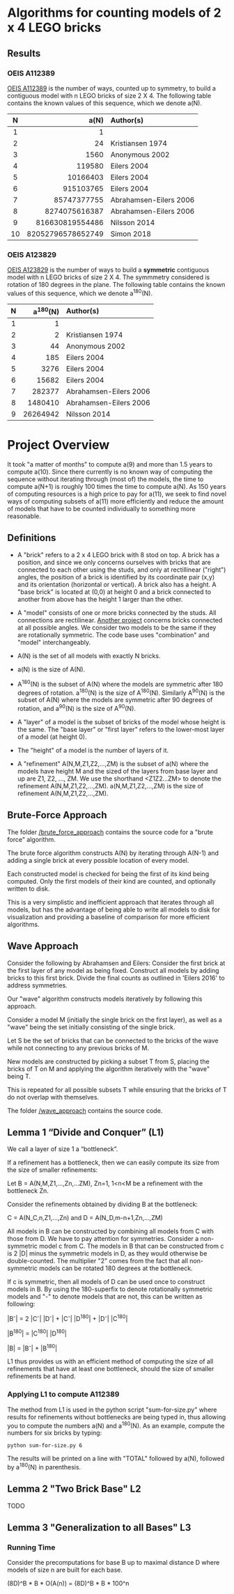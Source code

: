 # Algorithms for counting models of 2 x 4 LEGO bricks

## Results

### OEIS A112389

[OEIS A112389](https://oeis.org/A112389) is the number of ways, counted up to symmetry, to build a contiguous model with n LEGO bricks of size 2 X 4. The following table contains the known values of this sequence, which we denote a(N).

| N  | a(N)              | Author(s)     |
|:--:|------------------:|:-----------------------|
|  1 |                 1 |                        |
|  2 |                24 | Kristiansen 1974       |
|  3 |              1560 | Anonymous 2002         |
|  4 |            119580 | Eilers 2004            |
|  5 |          10166403 | Eilers 2004            |
|  6 |         915103765 | Eilers 2004            |
|  7 |       85747377755 | Abrahamsen-Eilers 2006 |
|  8 |     8274075616387 | Abrahamsen-Eilers 2006 |
|  9 |   816630819554486 | Nilsson 2014           |
| 10 | 82052796578652749 | Simon 2018             |


### OEIS A123829

[OEIS A123829](https://oeis.org/A123829) is the number of ways to build a **symmetric** contiguous model with n LEGO bricks of size 2 X 4. The symmmetry considered is rotation of 180 degrees in the plane. The following table contains the known values of this sequence, which we denote a<sup>180</sup>(N).

| N  | a<sup>180</sup>(N)| Author(s)     |
|:--:|---------:|:-----------------------|
|  1 |        1 |                        |
|  2 |        2 | Kristiansen 1974       |
|  3 |       44 | Anonymous 2002         |
|  4 |      185 | Eilers 2004            |
|  5 |     3276 | Eilers 2004            |
|  6 |    15682 | Eilers 2004            |
|  7 |   282377 | Abrahamsen-Eilers 2006 |
|  8 |  1480410 | Abrahamsen-Eilers 2006 |
|  9 | 26264942 | Nilsson 2014           |


# Project Overview

It took "a matter of months" to compute a(9) and more than 1.5 years to compute a(10).
Since there currently is no known way of computing the sequence without iterating through (most of) the models, the time to compute a(N+1) is roughly 100 times the time to compute a(N).
As 150 years of computing resources is a high price to pay for a(11), we seek to find novel ways of computing subsets of a(11) more efficiently and reduce the amount of models that have to be counted individually to something more reasonable.

## Definitions

- A "brick" refers to a 2 x 4 LEGO brick with 8 stod on top. A brick has a position, and since we only concerns ourselves with bricks that are connected to each other using the studs, and only at rectillinear ("right") angles, the position of a brick is identified by its coordinate pair (x,y) and its orientation (horizontal or vertical). A brick also has a height. A "base brick" is located at (0,0) at height 0 and a brick connected to another from above has the height 1 larger than the other.

- A "model" consists of one or more bricks connected by the studs. All connections are rectilinear. [Another project](https://github.com/LasseD/BrickCounting) concerns bricks connected at all possible angles. We consider two models to be the same if they are rotationally symmetric. The code base uses "combination" and "model" interchangeably.

- A(N) is the set of all models with exactly N bricks.

- a(N) is the size of A(N).

- A<sup>180</sup>(N) is the subset of A(N) where the models are symmetric after 180 degrees of rotation. a<sup>180</sup>(N) is the size of A<sup>180</sup>(N). Similarly A<sup>90</sup>(N) is the subset of A(N) where the models are symmetric after 90 degrees of rotation, and a<sup>90</sup>(N) is the size of A<sup>90</sup>(N).

- A "layer" of a model is the subset of bricks of the model whose height is the same. The "base layer" or "first layer" refers to the lower-most layer of a model (at height 0).

- The "height" of a model is the number of layers of it.

- A "refinement" A(N,M,Z1,Z2,...,ZM) is the subset of a(N) where the models have height M and the sized of the layers from base layer and up are Z1, Z2, ..., ZM. We use the shorthand <Z1Z2...ZM> to denote the refinement A(N,M,Z1,Z2,...,ZM). a(N,M,Z1,Z2,...,ZM) is the size of refinement A(N,M,Z1,Z2,...,ZM).


## Brute-Force Approach

The folder [/brute_force_approach](brute_force_approach/) contains the source code for a "brute force" algorithm.

The brute force algorithm constructs A(N) by iterating through A(N-1) and adding a single brick at every possible location of every model.

Each constructed model is checked for being the first of its kind being computed. Only the first models of their kind are counted, and optionally written to disk.

This is a very simplistic and inefficient approach that iterates through all models, but has the advantage of being able to write all models to disk for visualization and providing a baseline of comparison for more efficient algorithms.


## Wave Approach

Consider the following by Abrahamsen and Eilers:
Consider the first brick at the first layer of any model as being fixed.
Construct all models by adding bricks to this first brick.
Divide the final counts as outlined in 'Eilers 2016' to address symmetries.

Our "wave" algorithm constructs models iteratively by following this approach.

Consider a model M (initially the single brick on the first layer), as well as a "wave" being the set initially consisting of the single brick.

Let S be the set of bricks that can be connected to the bricks of the wave while not connecting to any previous bricks of M.

New models are constructed by picking a subset T from S, placing the bricks of T on M and applying the algorithm iteratively with the "wave" being T.

This is repeated for all possible subsets T while ensuring that the bricks of T do not overlap with themselves.

The folder [/wave_approach](wave_approach/) contains the source code.


## Lemma 1 “Divide and Conquer” (L1)

We call a layer of size 1 a “bottleneck”.

If a refinement has a bottleneck, then we can easily compute its size from the size of smaller refinements:

Let B = A(N,M,Z1,...,Zn,...ZM), Zn=1, 1<n<M be a refinement with the bottleneck Zn.

Consider the refinements obtained by dividing B at the bottleneck:

C = A(N_C,n,Z1,...,Zn) and D = A(N_D,m-n+1,Zn,...,ZM)

All models in B can be constructed by combining all models from C with those from D.
We have to pay attention for symmetries.
Consider a non-symmetric model c from C. The models in B that can be constructed from c is 2 |D| minus the symmetric models in D, as they would otherwise be double-counted. The multiplier "2" comes from the fact that all non-symmetric models can be rotated 180 degrees at the bottleneck.

If c is symmetric, then all models of D can be used once to construct models in B.
By using the 180-superfix to denote rotationally symmetric models and "-" to denote models that are not, this can be written as following:


|B<sup>-</sup>| = 2 |C<sup>-</sup>| |D<sup>-</sup>| + |C<sup>-</sup>| |D<sup>180</sup>| + |D<sup>-</sup>| |C<sup>180</sup>|


|B<sup>180</sup>| = |C<sup>180</sup>| |D<sup>180</sup>|


|B| = |B<sup>-</sup>| + |B<sup>180</sup>|


L1 thus provides us with an efficient method of computing the size of all refinements that have at least one bottleneck, should the size of smaller refinements be at hand.


### Applying L1 to compute A112389

The method from L1 is used in the python script "sum-for-size.py" where results for refinements without bottlenecks are being typed in, thus allowing you to compute the numbers a(N) and a<sup>180</sup>(N). As an example, compute the numbers for six bricks by typing:

```
python sum-for-size.py 6
```

The results will be printed on a line with "TOTAL" followed by a(N), followed by a<sup>180</sup>(N) in parenthesis.


## Lemma 2 "Two Brick Base" L2

TODO


## Lemma 3 "Generalization to all Bases" L3

### Running Time

Consider the precomputations for base B up to maximal distance D where models of size n are built for each base.

(8D)^B  *  B * O(A(n)) = (8D)^B  *  B * 100^n